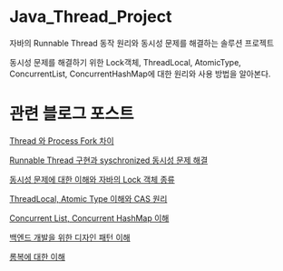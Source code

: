 # Java_Thread_Project
자바의  Runnable Thread 동작 원리와 동시성 문제를 해결하는 솔루션 프로젝트

동시성 문제를 해결하기 위한 Lock객체, ThreadLocal, AtomicType, ConcurrentList, ConcurrentHashMap에 대한 원리와 사용 방법을 알아본다.
# 관련 블로그 포스트
[Thread 와 Process Fork 차이](https://coding-business.tistory.com/20)

[Runnable Thread 구현과 syschronized 동시성 문제 해결](https://coding-business.tistory.com/107)

[동시성 문제에 대한 이해와 자바의 Lock 객체 종류](https://coding-business.tistory.com/21) 

[ThreadLocal,  Atomic Type 이해와 CAS 원리](https://coding-business.tistory.com/24) 

[Concurrent List, Concurrent HashMap 이해](https://coding-business.tistory.com/22)

[백엔드 개발을 위한 디자인 패턴 이해](https://coding-business.tistory.com/42)

[롬복에 대한 이해](https://coding-business.tistory.com/4)

